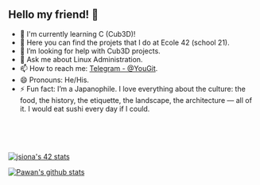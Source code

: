 ## Hello my friend! 👋

<!--
**AJ-Se7eN/AJ-Se7eN** is a ✨ _special_ ✨ repository because its `README.md` (this file) appears on your GitHub profile.
-->

- 🔭 I'm currently learning C (Cub3D)!
- 🌱 Here you can find the projets that I do at Ecole 42 (school 21).
- 🤔 I’m looking for help with Cub3D projects.
- 💬 Ask me about Linux Administration.
- 📫 How to reach me: [Telegram - @YouGit](https://t.me/YouGit).
- 😄 Pronouns: He/His.
- ⚡ Fun fact:  I’m a Japanophile. I love everything about the culture: the food, the history, the etiquette, the landscape, the architecture — all of it. I would eat sushi every day if I could.


<br />
<br />
<br />


[![jsiona's 42 stats](https://badge42.herokuapp.com/api/stats/jsiona)](https://github.com/JaeSeoKim/badge42)


<a href="https://github.com/AJ-Se7eN">
  <img align="center" src="https://github-readme-stats.vercel.app/api?username=AJ-Se7eN&show_icons=true&show_icons=true&theme=react&line_height=27" alt="Pawan's github stats"/>
</a>


